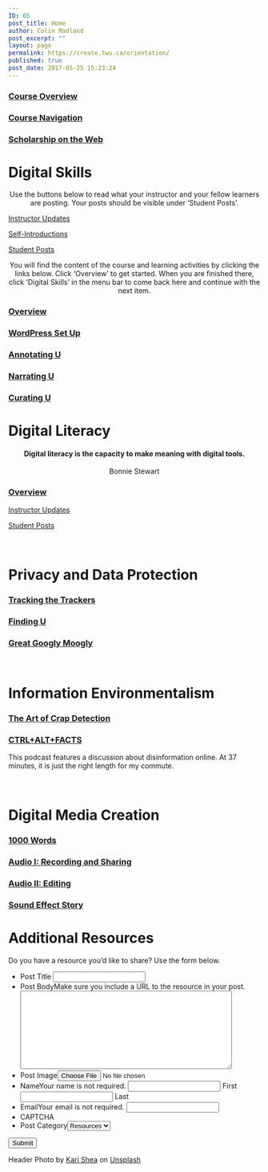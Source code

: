 ```yaml
---
ID: 65
post_title: Home
author: Colin Madland
post_excerpt: ""
layout: page
permalink: https://create.twu.ca/orientation/
published: true
post_date: 2017-05-25 15:23:24
---
```

<!--themify_builder_static--><a href="https://create.twu.ca/orientation/course-overview/" >

</a>

<h3> <a href="https://create.twu.ca/orientation/course-overview/" > Course Overview </a> </h3>

<a href="https://create.twu.ca/orientation/course-navigation/" >

</a>

<h3> <a href="https://create.twu.ca/orientation/course-navigation/" > Course Navigation </a> </h3>

<a href="https://create.twu.ca/orientation/digital-literacy/scholarship-on-the-web" >

</a>

<h3> <a href="https://create.twu.ca/orientation/digital-literacy/scholarship-on-the-web" > Scholarship on the Web </a> </h3>

<h1>Digital Skills<br/></h1>

<p style="text-align: center;">Use the buttons below to read what your instructor and your fellow learners are posting. Your posts should be visible under &#8216;Student Posts&#8217;.</p>

<a href="https://create.twu.ca/orientation/category/u1-updates" > Instructor Updates </a>

<a href="https://create.twu.ca/orientation/category/hi" > Self-Introductions </a>

<a href="https://create.twu.ca/orientation/category/digital-skills" > Student Posts </a>

<p style="text-align: center;">You will find the content of the course and learning activities by clicking the links below. Click &#8216;Overview&#8217; to get started. When you are finished there, click &#8216;Digital Skills&#8217; in the menu bar to come back here and continue with the next item.</p>

<a href="https://create.twu.ca/orientation/digital-skills" >

</a>

<h3> <a href="https://create.twu.ca/orientation/digital-skills" > Overview </a> </h3>

<a href="https://create.twu.ca/orientation/digital-skills/wordpress-set-up/" >

</a>

<h3> <a href="https://create.twu.ca/orientation/digital-skills/wordpress-set-up/" > WordPress Set Up </a> </h3>

<a href="https://create.twu.ca/orientation/digital-skills/annotating-u" >

</a>

<h3> <a href="https://create.twu.ca/orientation/digital-skills/annotating-u" > Annotating U </a> </h3>

<a href="https://create.twu.ca/orientation/digital-skills/narrating-u" >

</a>

<h3> <a href="https://create.twu.ca/orientation/digital-skills/narrating-u" > Narrating U </a> </h3>

<a href="https://create.twu.ca/orientation/digital-skills/curating-u" >

</a>

<h3> <a href="https://create.twu.ca/orientation/digital-skills/curating-u" > Curating U </a> </h3>

<h1>Digital Literacy<br/></h1>

<h4 style="text-align: center;">Digital literacy is the capacity to make meaning with digital tools.</h4>

<p style="text-align: center;">Bonnie Stewart</p>

<a href="https://create.twu.ca/orientation/digital-literacy" >

</a>

<h3> <a href="https://create.twu.ca/orientation/digital-literacy" > Overview </a> </h3>

<a href="https://create.twu.ca/orientation/category/u2-updates" > Instructor Updates </a>

<a href="https://create.twu.ca/orientation/category/digital-literacy" > Student Posts </a>

<h1><br/>Privacy and Data Protection</h1>

<a href="https://create.twu.ca/orientation/digital-literacy/tracking-the-trackers" >

</a>

<h3> <a href="https://create.twu.ca/orientation/digital-literacy/tracking-the-trackers" > Tracking the Trackers </a> </h3>

<a href="https://create.twu.ca/orientation/digital-literacy/finding-u" >

</a>

<h3> <a href="https://create.twu.ca/orientation/digital-literacy/finding-u" > Finding U </a> </h3>

<a href="https://create.twu.ca/orientation/digital-literacy/great-googly-moogly" >

</a>

<h3> <a href="https://create.twu.ca/orientation/digital-literacy/great-googly-moogly" > Great Googly Moogly </a> </h3>

<h1><br/>Information Environmentalism</h1>

<a href="https://create.twu.ca/orientation/digital-literacy/the-art-of-crap-detection" >

</a>

<h3> <a href="https://create.twu.ca/orientation/digital-literacy/the-art-of-crap-detection" > The Art of Crap Detection </a> </h3>

<a href="https://itunes.apple.com/ca/podcast/ctrl-alt-facts/id1247652431?i=1000407985242&#038;mt=2" >

</a>

<h3> <a href="https://itunes.apple.com/ca/podcast/ctrl-alt-facts/id1247652431?i=1000407985242&#038;mt=2" > CTRL+ALT+FACTS </a> </h3>

This podcast features a discussion about disinformation online. At 37 minutes, it is just the right length for my commute.

<h1><br/>Digital Media Creation</h1>

<a href="https://create.twu.ca/orientation/digital-literacy/1000-words" >

</a>

<h3> <a href="https://create.twu.ca/orientation/digital-literacy/1000-words" > 1000 Words </a> </h3>

<a href="https://create.twu.ca/orientation/digital-literacy/recording-and-sharing-audio" >

</a>

<h3> <a href="https://create.twu.ca/orientation/digital-literacy/recording-and-sharing-audio" > Audio I: Recording and Sharing </a> </h3>

<a href="https://create.twu.ca/orientation/digital-literacy/editing-audio" >

</a>

<h3> <a href="https://create.twu.ca/orientation/digital-literacy/editing-audio" > Audio II: Editing </a> </h3>

<a href="https://create.twu.ca/orientation/digital-literacy/sound-effect-story" >

</a>

<h3> <a href="https://create.twu.ca/orientation/digital-literacy/sound-effect-story" > Sound Effect Story </a> </h3>

<h1>Additional Resources<br/></h1>

Do you have a resource you&#8217;d like to share? Use the form below.

<form method='post' enctype='multipart/form-data' id='gform_3' action='/orientation/wp-admin/admin-ajax.php'> <ul id='gform_fields_3' class='gform_fields top_label form_sublabel_below description_below'><li id='field_3_3' class='gfield field_sublabel_below field_description_below gfield_visibility_visible' ><label class='gfield_label' for='input_3_3' >Post Title</label> <input name='input_3' id='input_3_3' type='text' value='' class='medium' tabindex='1' aria-invalid="false" /> </li><li id='field_3_4' class='gfield field_sublabel_below field_description_above gfield_visibility_visible' ><label class='gfield_label' for='input_3_4' >Post Body</label>Make sure you include a URL to the resource in your post.<textarea name='input_4' id='input_3_4' class='textarea medium' tabindex='2' aria-invalid="false" rows='10' cols='50'></textarea></li><li id='field_3_5' class='gfield field_sublabel_below field_description_below gfield_visibility_visible' ><label class='gfield_label' for='input_3_5' >Post Image</label><input name='input_5' id='input_3_5' type='file' class='medium' tabindex='3' /></li><li id='field_3_1' class='gfield field_sublabel_below field_description_above gfield_visibility_visible' ><label class='gfield_label gfield_label_before_complex' for='input_3_1_3' >Name</label>Your name is not required. <input type='text' name='input_1.3' id='input_3_1_3' value='' aria-label='First name' tabindex='8' aria-invalid="false" /> <label for='input_3_1_3' >First</label> <input type='text' name='input_1.6' id='input_3_1_6' value='' aria-label='Last name' tabindex='10' aria-invalid="false" /> <label for='input_3_1_6' >Last</label> </li><li id='field_3_2' class='gfield field_sublabel_below field_description_above gfield_visibility_visible' ><label class='gfield_label' for='input_3_2' >Email</label>Your email is not required. <input name='input_2' id='input_3_2' type='text' value='' class='medium' tabindex='12' aria-invalid="false"/> </li><li id='field_3_8' class='gfield field_sublabel_below field_description_below gfield_visibility_visible' ><label class='gfield_label' for='input_3_8' >CAPTCHA</label></li><li id='field_3_6' class='gfield field_sublabel_below field_description_below gfield_visibility_hidden' ><label class='gfield_label' for='input_3_6' >Post Category</label><select name='input_6' id='input_3_6' class='medium gfield_select' tabindex='14' aria-invalid="false"><option value='18' >Resources</option></select></li> </ul> <input type='submit' id='gform_submit_button_3' class='gform_button button' value='Submit' tabindex='15' onclick='if(window["gf_submitting_3"]){return false;} window["gf_submitting_3"]=true; ' onkeypress='if( event.keyCode == 13 ){ if(window["gf_submitting_3"]){return false;} window["gf_submitting_3"]=true; jQuery("#gform_3").trigger("submit",[true]); }' /> <input type='hidden' class='gform_hidden' name='is_submit_3' value='1' /> <input type='hidden' class='gform_hidden' name='gform_submit' value='3' /> <input type='hidden' class='gform_hidden' name='gform_unique_id' value='' /> <input type='hidden' class='gform_hidden' name='state_3' value='WyJbXSIsImM2ZjNkYjlmODMyMWYxZWZiYTAxZGZiYjBlMzZkMzY2Il0=' /> <input type='hidden' class='gform_hidden' name='gform_target_page_number_3' id='gform_target_page_number_3' value='0' /> <input type='hidden' class='gform_hidden' name='gform_source_page_number_3' id='gform_source_page_number_3' value='1' /> <input type='hidden' name='gform_field_values' value='' /> </form>

Header Photo by <a href="https://unsplash.com/photos/1SAnrIxw5OY?utm_source=unsplash&#038;utm_medium=referral&#038;utm_content=creditCopyText">Kari Shea</a> on <a href="https://unsplash.com/?utm_source=unsplash&#038;utm_medium=referral&#038;utm_content=creditCopyText">Unsplash</a><!--/themify_builder_static-->